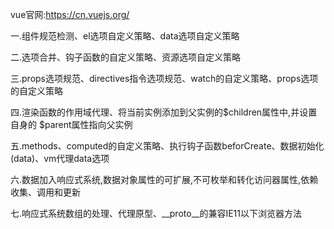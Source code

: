 vue官网:https://cn.vuejs.org/

一.组件规范检测、el选项自定义策略、data选项自定义策略

二.选项合并、钩子函数的自定义策略、资源选项自定义策略

三.props选项规范、directives指令选项规范、watch的自定义策略、props选项的自定义策略

四.渲染函数的作用域代理、将当前实例添加到父实例的$children属性中,并设置自身的 $parent属性指向父实例

五.methods、computed的自定义策略、执行钩子函数beforCreate、数据初始化(data)、vm代理data选项

六.数据加入响应式系统,数据对象属性的可扩展,不可枚举和转化访问器属性,依赖收集、调用和更新

七.响应式系统数组的处理、代理原型、__proto__的兼容IE11以下浏览器方法
